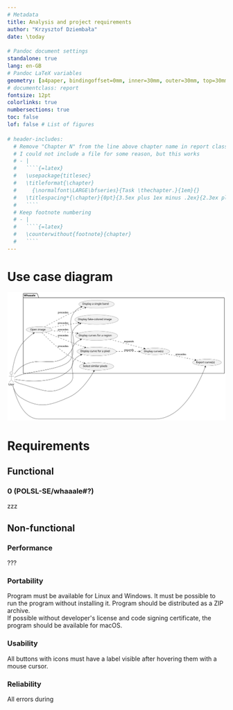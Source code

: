 ```yaml
---
# Metadata
title: Analysis and project requirements
author: "Krzysztof Dziembała"
date: \today

# Pandoc document settings
standalone: true
lang: en-GB
# Pandoc LaTeX variables
geometry: [a4paper, bindingoffset=0mm, inner=30mm, outer=30mm, top=30mm, bottom=30mm]
# documentclass: report
fontsize: 12pt
colorlinks: true
numbersections: true
toc: false
lof: false # List of figures

# header-includes:
  # Remove "Chapter N" from the line above chapter name in report class document
  # I could not include a file for some reason, but this works
  # - |
  #   ````{=latex}
  #   \usepackage{titlesec}
  #   \titleformat{\chapter}
  #     {\normalfont\LARGE\bfseries}{Task \thechapter.}{1em}{}
  #   \titlespacing*{\chapter}{0pt}{3.5ex plus 1ex minus .2ex}{2.3ex plus .2ex}
  #   ````
  # Keep footnote numbering
  # - |
  #   ````{=latex}
  #   \counterwithout{footnote}{chapter}
  #   ````
---
```


<!-- Allow multiple top-level headers (interpreted as chapters by pandoc) -->
<!-- markdownlint-disable MD025 -->
# Use case diagram

![Use case diagam](img/use_case_diagram.svg)

# Requirements

## Functional

### 0 (POLSL-SE/whaaale#?)

zzz

## Non-functional

### Performance

???

### Portability

Program must be available for Linux and Windows. It must be possible to run the program without installing it. Program should be distributed as a ZIP archive.\
If possible without developer's license and code signing certificate, the program should be available for macOS.

### Usability

All buttons with icons must have a label visible after hovering them with a mouse cursor.

### Reliability

All errors during
